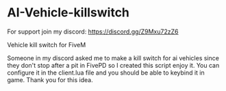 # AI-Vehicle-killswitch
For support join my discord: https://discord.gg/Z9Mxu72zZ6

Vehicle kill switch for FiveM

Someone in my discord asked me to make a kill switch for ai vehicles since they don't stop after a pit in FivePD so I created this script enjoy it.
You can configure it in the client.lua file and you should be able to keybind it in game. Thank you for this idea.
